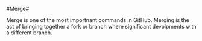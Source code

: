 #Merge#

Merge is one of the most importnant commands in GitHub. Merging is the act of bringing together a fork or branch where significant devolpments with a different branch. 

